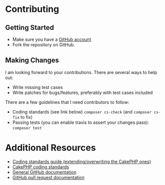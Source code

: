 # Contributing

## Getting Started

* Make sure you have a [GitHub account](https://github.com/signup/free)
* Fork the repository on GitHub.

## Making Changes

I am looking forward to your contributions. There are several ways to help out:
* Write missing test cases
* Write patches for bugs/features, preferably with test cases included

There are a few guidelines that I need contributors to follow:
* Coding standards (see link below) `composer cs-check` (and `composer cs-fix` to fix)
* Passing tests (you can enable travis to assert your changes pass): `composer test`

# Additional Resources

* [Coding standards guide (extending/overwriting the CakePHP ones)](https://github.com/php-fig-rectified/fig-rectified-standards/)
* [CakePHP coding standards](https://book.cakephp.org/3.0/en/contributing/cakephp-coding-conventions.html)
* [General GitHub documentation](https://help.github.com/)
* [GitHub pull request documentation](https://help.github.com/send-pull-requests/)
